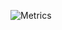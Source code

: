 <!-- <img src="https://media-exp1.licdn.com/dms/image/C5616AQGjsLxRrXLvwQ/profile-displaybackgroundimage-shrink_200_800/0/1652595808009?e=1664409600&v=beta&t=WXVfd5q9Xt9fZBlDgd4ScURkp1E3e5gqCFutASr_8HM" style="width:100%;height:200px;object-fit:cover;">
<h1 align="left">Hi 👋, I'm Pranav Madhu</h1>
<h3 align="left">I'm a self-taught web-dev and hackathon lover</h3>

- 🔭 I’m currently working on **World chat(Personal project)**

- 🌱 I’m currently learning **Django, React**

- 👯 I’m looking to collaborate on **open source web projects**

- 💬 Ask me about **anything**

- 📫 How to reach me **pranavmadhu73@gmail.com**
  <br>
  <br>

<p align="left"> <a href="https://github.com/ryo-ma/github-profile-trophy"><img src="https://github-profile-trophy.vercel.app/?username=pranavmadhu01" alt="pranavmadhu01" /></a> </p>

<div style="display:flex">
<p>&nbsp;<img align="center" src="https://github-readme-stats.vercel.app/api?username=pranavmadhu01&show_icons=true&locale=en" alt="pranavmadhu01" /></p>

<p><img align="center" src="https://github-readme-streak-stats.herokuapp.com/?user=pranavmadhu01&" alt="pranavmadhu01" /></p>
</div>

<br>
<br>

<h3 align="left">Languages and Tools:</h3>
<div style="display:flex;align-items:center;justify-content:center;">
<p align="left"> <a href="https://www.cprogramming.com/" target="_blank" rel="noreferrer"> <img src="https://raw.githubusercontent.com/devicons/devicon/master/icons/c/c-original.svg" alt="c" width="40" height="40"/> </a> <a href="https://www.w3schools.com/css/" target="_blank" rel="noreferrer"> <img src="https://raw.githubusercontent.com/devicons/devicon/master/icons/css3/css3-original-wordmark.svg" alt="css3" width="40" height="40"/> </a> <a href="https://www.djangoproject.com/" target="_blank" rel="noreferrer"> <img src="https://cdn.worldvectorlogo.com/logos/django.svg" alt="django" width="40" height="40"/> </a> <a href="https://www.figma.com/" target="_blank" rel="noreferrer"> <img src="https://www.vectorlogo.zone/logos/figma/figma-icon.svg" alt="figma" width="40" height="40"/> </a> <a href="https://firebase.google.com/" target="_blank" rel="noreferrer"> <img src="https://www.vectorlogo.zone/logos/firebase/firebase-icon.svg" alt="firebase" width="40" height="40"/> </a> <a href="https://git-scm.com/" target="_blank" rel="noreferrer"> <img src="https://www.vectorlogo.zone/logos/git-scm/git-scm-icon.svg" alt="git" width="40" height="40"/> </a> <a href="https://heroku.com" target="_blank" rel="noreferrer"> <img src="https://www.vectorlogo.zone/logos/heroku/heroku-icon.svg" alt="heroku" width="40" height="40"/> </a> <a href="https://www.w3.org/html/" target="_blank" rel="noreferrer"> <img src="https://raw.githubusercontent.com/devicons/devicon/master/icons/html5/html5-original-wordmark.svg" alt="html5" width="40" height="40"/> </a> <a href="https://www.java.com" target="_blank" rel="noreferrer"> <img src="https://raw.githubusercontent.com/devicons/devicon/master/icons/java/java-original.svg" alt="java" width="40" height="40"/> </a> <a href="https://developer.mozilla.org/en-US/docs/Web/JavaScript" target="_blank" rel="noreferrer"> <img src="https://raw.githubusercontent.com/devicons/devicon/master/icons/javascript/javascript-original.svg" alt="javascript" width="40" height="40"/> </a> <a href="https://www.linux.org/" target="_blank" rel="noreferrer"> <img src="https://raw.githubusercontent.com/devicons/devicon/master/icons/linux/linux-original.svg" alt="linux" width="40" height="40"/> </a> <a href="https://postman.com" target="_blank" rel="noreferrer"> <img src="https://www.vectorlogo.zone/logos/getpostman/getpostman-icon.svg" alt="postman" width="40" height="40"/> </a> <a href="https://www.python.org" target="_blank" rel="noreferrer"> <img src="https://raw.githubusercontent.com/devicons/devicon/master/icons/python/python-original.svg" alt="python" width="40" height="40"/> </a> <a href="https://reactjs.org/" target="_blank" rel="noreferrer"> <img src="https://raw.githubusercontent.com/devicons/devicon/master/icons/react/react-original-wordmark.svg" alt="react" width="40" height="40"/> </a> </p>
<br>
<p><img align="left" src="https://github-readme-stats.vercel.app/api/top-langs?username=pranavmadhu01&show_icons=true&locale=en&layout=compact" alt="pranavmadhu01" /></p>

</div>

<br>
<br>

<div>

<h3 align="left">Connect with me:</h3>
<p align="left">
<a href="https://linkedin.com/in/pranav-madhu-a292a4200" target="blank"><img align="center" src="https://raw.githubusercontent.com/rahuldkjain/github-profile-readme-generator/master/src/images/icons/Social/linked-in-alt.svg" alt="pranav-madhu-a292a4200" height="30" width="40" /></a>
<a href="https://www.codechef.com/users/p_ranav_12" target="blank"><img align="center" src="https://cdn.jsdelivr.net/npm/simple-icons@3.1.0/icons/codechef.svg" alt="p_ranav_12" height="30" width="40" /></a>
<a href="https://www.hackerrank.com/pranavmadhu73" target="blank"><img align="center" src="https://raw.githubusercontent.com/rahuldkjain/github-profile-readme-generator/master/src/images/icons/Social/hackerrank.svg" alt="pranavmadhu73" height="30" width="40" /></a>
</p>

</div>

<br>
<br>

<div>
<h3 align="left">Support:</h3>
<p><a href="https://www.buymeacoffee.com/pranavmadhK"> <img align="left" src="https://cdn.buymeacoffee.com/buttons/v2/default-yellow.png" height="50" width="210" alt="pranavmadhK" /></a></p>

</div> -->
![Metrics](https://metrics.lecoq.io/pranavmadhu01?template=classic&isocalendar=1&languages=1&rss=1&introduction=1&lines=1&notable=1&achievements=1&code=1&followup=1&activity=1&pagespeed=1&base.indepth=false&base.hireable=false&isocalendar.duration=half-year&languages.limit=8&languages.threshold=0%25&languages.other=false&languages.colors=github&languages.sections=most-used&languages.indepth=false&languages.analysis.timeout=15&languages.categories=markup%2C%20programming&languages.recent.categories=markup%2C%20programming&languages.recent.load=300&languages.recent.days=14&followup.sections=repositories&followup.indepth=false&followup.archived=true&code.lines=12&code.load=400&code.days=3&code.visibility=public&activity.limit=5&activity.load=300&activity.days=14&activity.visibility=all&activity.timestamps=false&activity.filter=all&achievements.threshold=C&achievements.secrets=true&achievements.display=detailed&achievements.limit=0&notable.from=organization&notable.repositories=false&notable.indepth=false&notable.types=commit&introduction.title=true&pagespeed.url=.user.website&pagespeed.detailed=false&pagespeed.screenshot=false&pagespeed.pwa=false&rss.limit=4&config.timezone=Asia%2FCalcutta)
